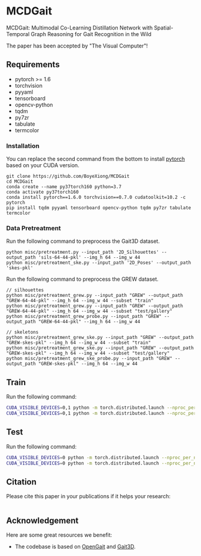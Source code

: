 # MCDGait
MCDGait: Multimodal Co-Learning Distillation Network with Spatial-Temporal Graph Reasoning for Gait Recognition in the Wild

The paper has been accepted by "The Visual Computer"!

## Requirements
- pytorch >= 1.6
- torchvision
- pyyaml
- tensorboard
- opencv-python
- tqdm
- py7zr
- tabulate
- termcolor

### Installation
You can replace the second command from the bottom to install
[pytorch](https://pytorch.org/get-started/previous-versions/#v110) 
based on your CUDA version.

```
git clone https://github.com/BoyeXiong/MCDGait
cd MCDGait
conda create --name py37torch160 python=3.7
conda activate py37torch160
conda install pytorch==1.6.0 torchvision==0.7.0 cudatoolkit=10.2 -c pytorch
pip install tqdm pyyaml tensorboard opencv-python tqdm py7zr tabulate termcolor
```

### Data Pretreatment

Run the following command to preprocess the Gait3D dataset.
```
python misc/pretreatment.py --input_path '2D_Silhouettes' --output_path 'sils-64-44-pkl' --img_h 64 --img_w 44
python misc/pretreatment_ske.py --input_path '2D_Poses' --output_path 'skes-pkl'
```

Run the following command to preprocess the GREW dataset.

```
// silhouettes
python misc/pretreatment_grew.py --input_path "GREW" --output_path "GREW-64-44-pkl" --img_h 64 --img_w 44 --subset "train"
python misc/pretreatment_grew.py --input_path "GREW" --output_path "GREW-64-44-pkl" --img_h 64 --img_w 44 --subset "test/gallery"
python misc/pretreatment_grew_probe.py --input_path "GREW" --output_path "GREW-64-44-pkl" --img_h 64 --img_w 44

// skeletons
python misc/pretreatment_grew_ske.py --input_path "GREW" --output_path "GREW-skes-pkl" --img_h 64 --img_w 44 --subset "train"
python misc/pretreatment_grew_ske.py --input_path "GREW" --output_path "GREW-skes-pkl" --img_h 64 --img_w 44 --subset "test/gallery"
python misc/pretreatment_grew_ske_probe.py --input_path "GREW" --output_path "GREW-skes-pkl" --img_h 64 --img_w 44
```

## Train

Run the following command:
```bash
CUDA_VISIBLE_DEVICES=0,1 python -m torch.distributed.launch --nproc_per_node=2 lib/main.py --cfgs ./config/MCDGait_Gait3D.yaml --phase train
CUDA_VISIBLE_DEVICES=0,1 python -m torch.distributed.launch --nproc_per_node=2 lib/main.py --cfgs ./config/MCDGait_GREW.yaml --phase train
```

## Test
Run the following command:
```bash
CUDA_VISIBLE_DEVICES=0 python -m torch.distributed.launch --nproc_per_node=1 lib/main.py --cfgs ./config/MCDGait_Gait3D.yaml --phase test
CUDA_VISIBLE_DEVICES=0 python -m torch.distributed.launch --nproc_per_node=1 lib/main.py --cfgs ./config/MCDGait_GREW.yaml --phase test
```

## Citation
Please cite this paper in your publications if it helps your research:

```BibTeX
```

## Acknowledgement
Here are some great resources we benefit:

- The codebase is based on [OpenGait](https://github.com/ShiqiYu/OpenGait) and [Gait3D](https://gait3d.github.io).

  

